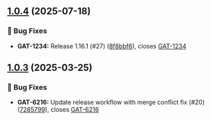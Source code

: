 ## [1.0.4](https://github.com/HDRUK/medcat-service/compare/v1.0.3...v1.0.4) (2025-07-18)

### 🐛 Bug Fixes

* **GAT-1234:** Release 1.16.1 (#27) ([8f8bbf6](https://github.com/HDRUK/medcat-service/commit/8f8bbf61014b92a64074867fb05d53cf13ba034e)), closes [GAT-1234](GAT-1234)

## [1.0.3](https://github.com/HDRUK/medcat-service/compare/v1.0.2...v1.0.3) (2025-03-25)

### 🐛 Bug Fixes

* **GAT-6216:** Update release workflow with merge conflict fix (#20) ([7285799](https://github.com/HDRUK/medcat-service/commit/7285799b80fadebadec1de3825282d8663aefdf2)), closes [GAT-6216](GAT-6216)
